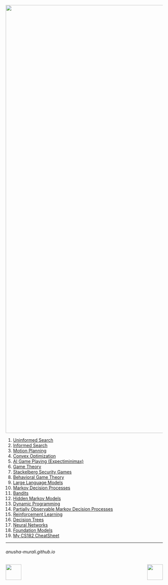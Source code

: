 
<p align="center">
<img width="1372" alt="cs124_title2" src="https://github.com/user-attachments/assets/1b41d6da-55f5-4a74-ab35-596e91535eaa" />
</p>

1. [Uninformed Search](./uninformed.md)
2. [Informed Search](./informed.md)
3. [Motion Planning](./motion.md)
4. [Convex Optimization](./convex.md)
5. [AI Game Playing (Expectiminimax)](./ai_game.md)
6. [Game Theory](./game.md)
7. [Stackelberg Security Games](./stackelberg.md)
8. [Behavioral Game Theory](./behavioral.md)
9. [Large Language Models](./llm.md)
10. [Markov Decision Processes](./markov.md)
11. [Bandits](./bandits.md)
12. [Hidden Markov Models](./hmm.md)
13. [Dynamic Programming](./dp.md)
14. [Partially Observable Markov Decision Processes](./pomdp.md)
15. [Reinforcement Learning](./reinforcement.md)
16. [Decision Trees](./decision_trees.md)
17. [Neural Networks](./neural_nets.md)
18. [Foundation Models](./fm.md)
19. [My CS182 CheatSheet](./cheatsheet.md)

* * *
###### anusha-murali.github.io

<img src="https://github.com/anusha-murali/anusha-murali.github.io/assets/111596338/639243aa-2857-4595-a65a-7852762bb002" width="50" height="50" align="left">

[<img src="https://github.com/user-attachments/assets/989cfb30-4fb8-40f8-a812-8a054869aa32" width="50" height="50" align="right">](../index.md)
